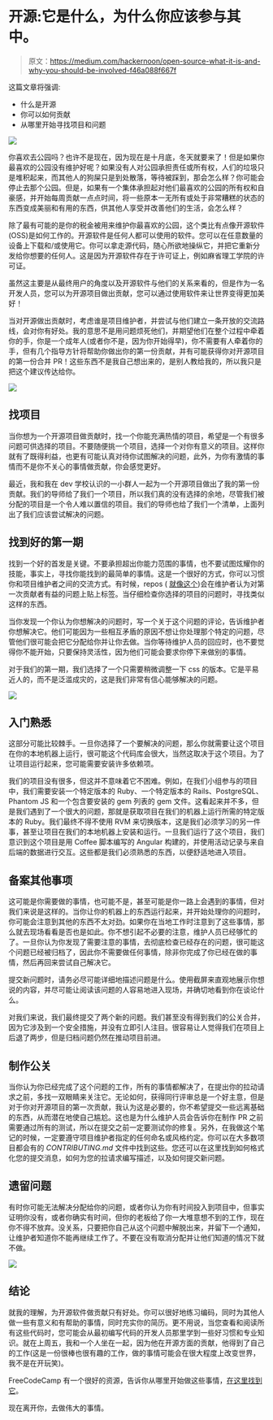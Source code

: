 # 开源:它是什么，为什么你应该参与其中。

> 原文：<https://medium.com/hackernoon/open-source-what-it-is-and-why-you-should-be-involved-f46a088f667f>

这篇文章将强调:

*   什么是开源
*   你可以如何贡献
*   从哪里开始寻找项目和问题

![](img/9bb2a66bab2517d5b827f41d7eef1194.png)

你喜欢去公园吗？也许不是现在，因为现在是十月底，冬天就要来了！但是如果你最喜欢的公园没有维护好呢？如果没有人对公园承担责任或所有权，人们的垃圾只是堆积起来，而其他人的狗屎只是到处散落，等待被踩到，那会怎么样？你可能会停止去那个公园。但是，如果有一个集体承担起对他们最喜欢的公园的所有权和自豪感，并开始每周贡献一点点时间，将一些原本一无所有或处于非常糟糕的状态的东西变成美丽和有用的东西，供其他人享受并改善他们的生活，会怎么样？

除了最有可能的是你的税金被用来维护你最喜欢的公园，这个类比有点像开源软件(OSS)是如何工作的。开源软件是任何人都可以使用的软件。您可以在任意数量的设备上下载和/或使用它。你可以拿走源代码，随心所欲地操纵它，并把它重新分发给你想要的任何人。这是因为开源软件存在于许可证上，例如麻省理工学院的许可证。

虽然这主要是从最终用户的角度以及开源软件与他们的关系来看的，但是作为一名开发人员，您可以为开源项目做出贡献，您可以通过使用软件来让世界变得更加美好！

当对开源做出贡献时，考虑谁是项目维护者，并尝试与他们建立一条开放的交流路线，会对你有好处。我的意思不是用问题烦死他们，并期望他们在整个过程中牵着你的手，你是一个成年人(或者你不是，因为你开始得早)，你不需要有人牵着你的手，但有几个指导方针将帮助你做出你的第一份贡献，并有可能获得你对开源项目的第一份合并 PR！这些东西不是我自己想出来的，是别人教给我的，所以我只是把这个建议传达给你。

![](img/198ca1fdb513f8b528292fb560cd2617.png)

## **找项目**

当你想为一个开源项目做贡献时，找一个你能充满热情的项目，希望是一个有很多问题可供选择的项目。不要随便挑一个项目，选择一个对你有意义的项目。这样你就有了既得利益，也更有可能认真对待你试图解决的问题，此外，为你有激情的事情而不是你不关心的事情做贡献，你会感觉更好。

最近，我和我在 dev 学校认识的一小群人一起为一个开源项目做出了我的第一份贡献。我们的导师给了我们一个项目，所以我们真的没有选择的余地，尽管我们被分配的项目是一个令人难以置信的项目。我们的导师也给了我们一个清单，上面列出了我们应该尝试解决的问题。

## **找到好的第一期**

找到一个好的首发是关键。不要承担超出你能力范围的事情，也不要试图炫耀你的技能，事实上，寻找你能找到的最简单的事情。这是一个很好的方式，你可以习惯你和项目维护者之间的交流方式。有时候，repos ( [就像这个](https://github.com/openfoodfoundation/openfoodnetwork/issues?q=is%3Aissue+is%3Aopen+label%3A%22good+first+issue%22))会在维护者认为对第一次贡献者有益的问题上贴上标签。当仔细检查你选择的项目的问题时，寻找类似这样的东西。

当你发现一个你认为你想解决的问题时，写一个关于这个问题的评论，告诉维护者你想解决它。他们可能因为一些相互矛盾的原因不想让你处理那个特定的问题，尽管他们很可能会把它分配给你并让你去做。当你等待维护人员的回应时，也不要觉得你不能开始，只要保持灵活性，因为他们可能会要求你停下来做别的事情。

对于我们的第一期，我们选择了一个只需要稍微调整一下 css 的版本。它是平易近人的，而不是泛滥成灾的，这是我们非常有信心能够解决的问题。

![](img/bfd7a236de1e3c3d86d6779bdda2b314.png)

## **入门熟悉**

这部分可能比较棘手。一旦你选择了一个要解决的问题，那么你就需要让这个项目在你的本地机器上运行，很可能这个代码库会很大，当然这取决于这个项目。为了让项目运行起来，您可能需要安装许多依赖项。

我们的项目没有很多，但这并不意味着它不困难。例如，在我们小组参与的项目中，我们需要安装一个特定版本的 Ruby、一个特定版本的 Rails、PostgreSQL、Phantom JS 和一个包含要安装的 gem 列表的 gem 文件。这看起来并不多，但是我们遇到了一个很大的问题，那就是获取项目在我们的机器上运行所需的特定版本的 Ruby。我们最终不得不使用 RVM 来切换版本，这是我们必须学习的另一件事，甚至让项目在我们的本地机器上安装和运行。一旦我们运行了这个项目，我们意识到这个项目是用 Coffee 脚本编写的 Angular 构建的，并使用活动记录与来自后端的数据进行交互。这些都是我们必须熟悉的东西，以便舒适地进入项目。

## **备案其他事项**

这可能是你需要做的事情，也可能不是，甚至可能是你一路上会遇到的事情，但对我们来说是这样的。当你让你的机器上的东西运行起来，并开始处理你的问题时，你可能会注意到其他的东西不太对劲。如果你在当地工作时注意到了这些事情，那么就去现场看看是否也是如此。你不想引起不必要的注意，维护人员已经够忙的了。一旦你认为你发现了需要注意的事情，去彻底检查已经存在的问题，很可能这个问题已经被归档了，因此你不需要做任何事情，除非你完成了你已经在做的事情，然后再回来尝试自己解决它。

提交新问题时，请务必尽可能详细地描述问题是什么。使用截屏来直观地展示你想说的内容，并尽可能让阅读该问题的人容易地进入现场，并确切地看到你在谈论什么。

对我们来说，我们最终提交了两个新的问题。我们甚至没有得到我们的公关合并，因为它涉及到一个安全措施，并没有立即引人注目。很容易让人觉得我们在项目上后退了两步，但是归档问题仍然在推动项目前进。

## **制作公关**

当你认为你已经完成了这个问题的工作，所有的事情都解决了，在提出你的拉动请求之前，多找一双眼睛来关注它。无论如何，获得同行评审总是一个好主意，但是对于你对开源项目的第一次贡献，我认为这是必要的，你不希望提交一些远离基础的东西，从而潜在地使自己尴尬。这也是为什么维护人员会告诉你在制作 PR 之前需要通过所有的测试，所以在提交之前一定要测试你的修复。另外，在我做这个笔记的时候，一定要遵守项目维护者指定的任何命名或风格约定。你可以在大多数项目都会有的 *CONTRIBUTING.md* 文件中找到这些。您还可以在这里找到如何格式化您的提交消息，如何为您的拉请求编写描述，以及如何提交新问题。

## **遗留问题**

有时你可能无法解决分配给你的问题，或者你认为你有时间投入到项目中，但事实证明你没有，或者你确实有时间，但你的老板给了你一大堆意想不到的工作，现在你不得不放弃。没关系，只要把你自己从这个问题中解脱出来，并留下一个通知，让维护者知道你不能再继续工作了。不要在没有取消分配并让他们知道的情况下就不做。

![](img/6a69345f88022a133d71ea7c14e9a859.png)

## **结论**

就我的理解，为开源软件做贡献只有好处。你可以很好地练习编码，同时为其他人做一些有意义和有帮助的事情，同时充实你的简历。更不用说，当您查看和阅读所有这些代码时，您可能会从最初编写代码的开发人员那里学到一些好习惯和专业知识。就在上周五，我和一个人坐在一起，因为他在开源方面的贡献，他得到了自己的工作(这是一份很棒也很有趣的工作，做的事情可能会在很大程度上改变世界，我不是在开玩笑)。

FreeCodeCamp 有一个很好的资源，告诉你从哪里开始做这些事情，[在这里找到它](https://github.com/freeCodeCamp/how-to-contribute-to-open-source)。

现在离开你，去做伟大的事情。